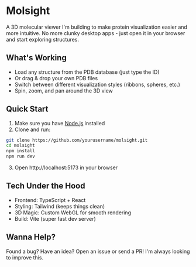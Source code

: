 # Molsight

A 3D molecular viewer I'm building to make protein visualization easier and more intuitive. No more clunky desktop apps - just open it in your browser and start exploring structures.

## What's Working
- Load any structure from the PDB database (just type the ID)
- Or drag & drop your own PDB files
- Switch between different visualization styles (ribbons, spheres, etc.)
- Spin, zoom, and pan around the 3D view

## Quick Start
1. Make sure you have [Node.js](https://nodejs.org/) installed
2. Clone and run:
```bash
git clone https://github.com/yourusername/molsight.git
cd molsight
npm install
npm run dev
```
3. Open http://localhost:5173 in your browser

## Tech Under the Hood
- Frontend: TypeScript + React
- Styling: Tailwind (keeps things clean)
- 3D Magic: Custom WebGL for smooth rendering
- Build: Vite (super fast dev server)

## Wanna Help?
Found a bug? Have an idea? Open an issue or send a PR! I'm always looking to improve this.
